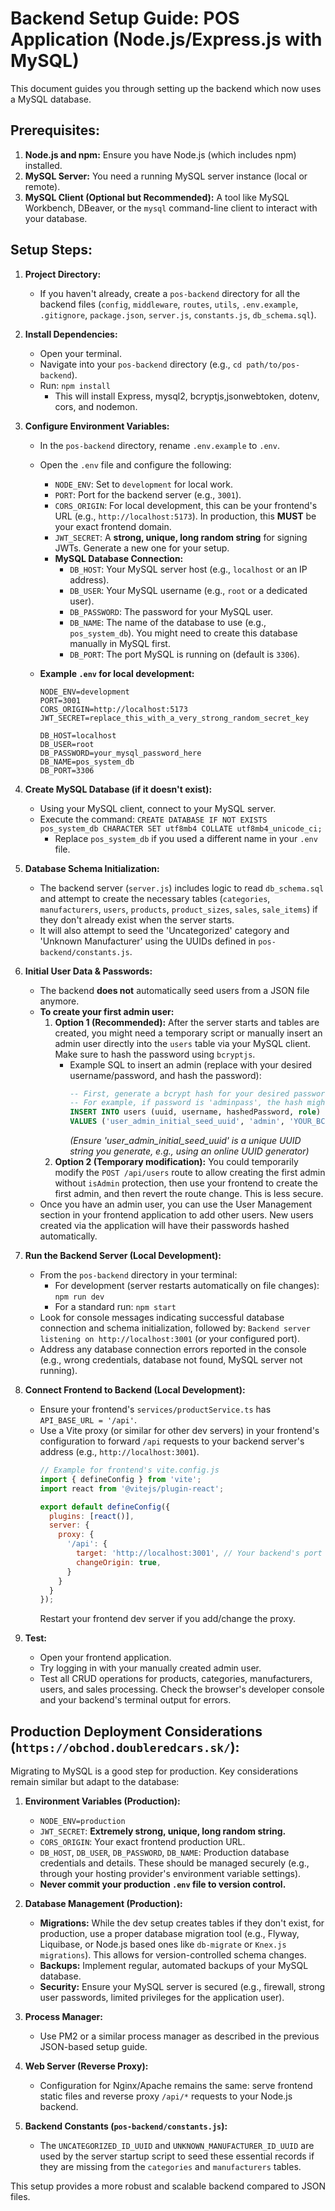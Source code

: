 
# Backend Setup Guide: POS Application (Node.js/Express.js with MySQL)

This document guides you through setting up the backend which now uses a MySQL database.

## Prerequisites:

1.  **Node.js and npm:** Ensure you have Node.js (which includes npm) installed.
2.  **MySQL Server:** You need a running MySQL server instance (local or remote).
3.  **MySQL Client (Optional but Recommended):** A tool like MySQL Workbench, DBeaver, or the `mysql` command-line client to interact with your database.

## Setup Steps:

1.  **Project Directory:**
    *   If you haven't already, create a `pos-backend` directory for all the backend files (`config`, `middleware`, `routes`, `utils`, `.env.example`, `.gitignore`, `package.json`, `server.js`, `constants.js`, `db_schema.sql`).

2.  **Install Dependencies:**
    *   Open your terminal.
    *   Navigate into your `pos-backend` directory (e.g., `cd path/to/pos-backend`).
    *   Run: `npm install`
        *   This will install Express, mysql2, bcryptjs,jsonwebtoken, dotenv, cors, and nodemon.

3.  **Configure Environment Variables:**
    *   In the `pos-backend` directory, rename `.env.example` to `.env`.
    *   Open the `.env` file and configure the following:
        *   `NODE_ENV`: Set to `development` for local work.
        *   `PORT`: Port for the backend server (e.g., `3001`).
        *   `CORS_ORIGIN`: For local development, this can be your frontend's URL (e.g., `http://localhost:5173`). In production, this **MUST** be your exact frontend domain.
        *   `JWT_SECRET`: A **strong, unique, long random string** for signing JWTs. Generate a new one for your setup.
        *   **MySQL Database Connection:**
            *   `DB_HOST`: Your MySQL server host (e.g., `localhost` or an IP address).
            *   `DB_USER`: Your MySQL username (e.g., `root` or a dedicated user).
            *   `DB_PASSWORD`: The password for your MySQL user.
            *   `DB_NAME`: The name of the database to use (e.g., `pos_system_db`). You might need to create this database manually in MySQL first.
            *   `DB_PORT`: The port MySQL is running on (default is `3306`).

    *   **Example `.env` for local development:**
        ```
        NODE_ENV=development
        PORT=3001
        CORS_ORIGIN=http://localhost:5173
        JWT_SECRET=replace_this_with_a_very_strong_random_secret_key

        DB_HOST=localhost
        DB_USER=root
        DB_PASSWORD=your_mysql_password_here
        DB_NAME=pos_system_db
        DB_PORT=3306
        ```

4.  **Create MySQL Database (if it doesn't exist):**
    *   Using your MySQL client, connect to your MySQL server.
    *   Execute the command: `CREATE DATABASE IF NOT EXISTS pos_system_db CHARACTER SET utf8mb4 COLLATE utf8mb4_unicode_ci;`
        *   Replace `pos_system_db` if you used a different name in your `.env` file.

5.  **Database Schema Initialization:**
    *   The backend server (`server.js`) includes logic to read `db_schema.sql` and attempt to create the necessary tables (`categories`, `manufacturers`, `users`, `products`, `product_sizes`, `sales`, `sale_items`) if they don't already exist when the server starts.
    *   It will also attempt to seed the 'Uncategorized' category and 'Unknown Manufacturer' using the UUIDs defined in `pos-backend/constants.js`.

6.  **Initial User Data & Passwords:**
    *   The backend **does not** automatically seed users from a JSON file anymore.
    *   **To create your first admin user:**
        1.  **Option 1 (Recommended):** After the server starts and tables are created, you might need a temporary script or manually insert an admin user directly into the `users` table via your MySQL client. Make sure to hash the password using `bcryptjs`.
            *   Example SQL to insert an admin (replace with your desired username/password, and hash the password):
                ```sql
                -- First, generate a bcrypt hash for your desired password (e.g., using an online tool or a simple Node.js script)
                -- For example, if password is 'adminpass', the hash might look like: $2a$10$abcdefghijklmnopqrstuv.abcdefghijklmnopqrstuvwxyza
                INSERT INTO users (uuid, username, hashedPassword, role) 
                VALUES ('user_admin_initial_seed_uuid', 'admin', 'YOUR_BCRYPT_HASHED_PASSWORD_HERE', 'admin');
                ```
                *(Ensure 'user_admin_initial_seed_uuid' is a unique UUID string you generate, e.g., using an online UUID generator)*
        2.  **Option 2 (Temporary modification):** You could temporarily modify the `POST /api/users` route to allow creating the first admin without `isAdmin` protection, then use your frontend to create the first admin, and then revert the route change. This is less secure.
    *   Once you have an admin user, you can use the User Management section in your frontend application to add other users. New users created via the application will have their passwords hashed automatically.

7.  **Run the Backend Server (Local Development):**
    *   From the `pos-backend` directory in your terminal:
        *   For development (server restarts automatically on file changes): `npm run dev`
        *   For a standard run: `npm start`
    *   Look for console messages indicating successful database connection and schema initialization, followed by: `Backend server listening on http://localhost:3001` (or your configured port).
    *   Address any database connection errors reported in the console (e.g., wrong credentials, database not found, MySQL server not running).

8.  **Connect Frontend to Backend (Local Development):**
    *   Ensure your frontend's `services/productService.ts` has `API_BASE_URL = '/api'`.
    *   Use a Vite proxy (or similar for other dev servers) in your frontend's configuration to forward `/api` requests to your backend server's address (e.g., `http://localhost:3001`).
        ```javascript
        // Example for frontend's vite.config.js
        import { defineConfig } from 'vite';
        import react from '@vitejs/plugin-react';

        export default defineConfig({
          plugins: [react()],
          server: {
            proxy: {
              '/api': {
                target: 'http://localhost:3001', // Your backend's port
                changeOrigin: true,
              }
            }
          }
        });
        ```
        Restart your frontend dev server if you add/change the proxy.

9.  **Test:**
    *   Open your frontend application.
    *   Try logging in with your manually created admin user.
    *   Test all CRUD operations for products, categories, manufacturers, users, and sales processing. Check the browser's developer console and your backend's terminal output for errors.

## Production Deployment Considerations (`https://obchod.doubleredcars.sk/`):

Migrating to MySQL is a good step for production. Key considerations remain similar but adapt to the database:

1.  **Environment Variables (Production):**
    *   `NODE_ENV=production`
    *   `JWT_SECRET`: **Extremely strong, unique, long random string.**
    *   `CORS_ORIGIN`: Your exact frontend production URL.
    *   `DB_HOST`, `DB_USER`, `DB_PASSWORD`, `DB_NAME`: Production database credentials and details. These should be managed securely (e.g., through your hosting provider's environment variable settings).
    *   **Never commit your production `.env` file to version control.**

2.  **Database Management (Production):**
    *   **Migrations:** While the dev setup creates tables if they don't exist, for production, use a proper database migration tool (e.g., Flyway, Liquibase, or Node.js based ones like `db-migrate` or `Knex.js migrations`). This allows for version-controlled schema changes.
    *   **Backups:** Implement regular, automated backups of your MySQL database.
    *   **Security:** Ensure your MySQL server is secured (e.g., firewall, strong user passwords, limited privileges for the application user).

3.  **Process Manager:**
    *   Use PM2 or a similar process manager as described in the previous JSON-based setup guide.

4.  **Web Server (Reverse Proxy):**
    *   Configuration for Nginx/Apache remains the same: serve frontend static files and reverse proxy `/api/*` requests to your Node.js backend.

5.  **Backend Constants (`pos-backend/constants.js`):**
    *   The `UNCATEGORIZED_ID_UUID` and `UNKNOWN_MANUFACTURER_ID_UUID` are used by the server startup script to seed these essential records if they are missing from the `categories` and `manufacturers` tables.

This setup provides a more robust and scalable backend compared to JSON files.
